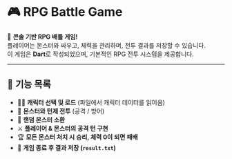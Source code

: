 # 🎮 RPG Battle Game

🚀 **콘솔 기반 RPG 배틀 게임!**  
플레이어는 몬스터와 싸우고, 체력을 관리하며, 전투 결과를 저장할 수 있습니다.  
이 게임은 **Dart**로 작성되었으며, 기본적인 RPG 전투 시스템을 제공합니다.

---

## 📌 기능 목록
- 🦸‍♂️ **캐릭터 선택 및 로드** (파일에서 캐릭터 데이터를 읽어옴)
- 🏹 **몬스터와 턴제 전투** (공격 / 방어)
- 🎲 **랜덤 몬스터 소환**
- ⚔ **플레이어 & 몬스터의 공격 턴 구현**
- 🏆 **모든 몬스터 처치 시 승리, 체력 0이 되면 패배**
- 📄 **게임 종료 후 결과 저장 (`result.txt`)**




